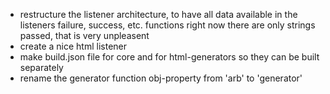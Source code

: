 - restructure the listener architecture, to have all data available in the listeners failure, success, etc. functions
  right now there are only strings passed, that is very unpleasent
- create a nice html listener
- make build.json file for core and for html-generators so they can be built separately
- rename the generator function obj-property from 'arb' to 'generator'
